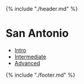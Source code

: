 {% include "./header.md" %}

# San Antonio

  * [Intro](intro.md)
  * [Intermediate](intermediate.md)
  * [Advanced](advanced.md)

{% include "./footer.md" %}
